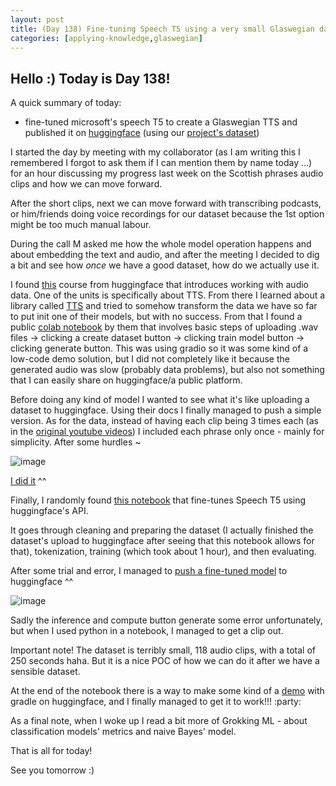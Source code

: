 ```yaml
---
layout: post
title: (Day 138) Fine-tuning Speech T5 using a very small Glaswegian dataset
categories: [applying-knowledge,glaswegian]
---
```


## Hello :) Today is Day 138!
A quick summary of today:
* fine-tuned microsoft's speech T5 to create a Glaswegian TTS and published it on [huggingface](https://huggingface.co/microsoft/speecht5_tts) (using our [project's dataset](https://huggingface.co/datasets/divakaivan/glaswegian_audio))

I started the day by meeting with my collaborator (as I am writing this I remembered I forgot to ask them if I can mention them by name today ...) for an hour discussing my progress last week on the Scottish phrases audio clips and how we can move forward.

After the short clips, next we can move forward with transcribing podcasts, or him/friends doing voice recordings for our dataset because the 1st option might be too much manual labour.  

During the call M asked me how the whole model operation happens and about embedding the text and audio, and after the meeting I decided to dig a bit and see how *once* we have a good dataset, how do we actually use it.

I found [this](https://huggingface.co/learn/audio-course/chapter0/introduction) course from huggingface that introduces working with audio data. One of the units is specifically about TTS. From there I learned about a library called [TTS](https://pypi.org/project/TTS/) and tried to somehow transform the data we have so far to put init one of their models, but with no success. From that I found a public [colab notebook](https://colab.research.google.com/drive/1GiI4_X724M8q2W-zZ-jXo7cWTV7RfaH-?usp=sharing#scrollTo=zd2xo_7a8wyj) by them that involves basic steps of uploading .wav files -> clicking a create dataset button -> clicking train model button -> clicking generate button. This was using gradio so it was some kind of a low-code demo solution, but I did not completely like it because the generated audio was slow (probably data problems), but also not something that I can easily share on huggingface/a public platform. 

Before doing any kind of model I wanted to see what it's like uploading a dataset to huggingface. Using their docs I finally managed to push a simple version. As for the data, instead of having each clip being 3 times each (as in the [original youtube videos](https://www.youtube.com/watch?v=LkWplv39-80&t=171s&pp=ygUSc2NvdHRpc2ggcGhyYXNlcyA1)) I included each phrase only once - mainly for simplicity. After some hurdles ~

![image](https://github.com/user-attachments/assets/e2b54524-8ff3-4580-bc67-c32e493b350f)

[I did it](https://huggingface.co/datasets/divakaivan/glaswegian_audio) ^^

Finally, I randomly found [this notebook](https://colab.research.google.com/drive/1i7I5pzBcU3WDFarDnzweIj4-sVVoIUFJ#scrollTo=wm7B3zxrumfF) that fine-tunes Speech T5 using huggingface's API.

It goes through cleaning and preparing the dataset (I actually finished the dataset's upload to huggingface after seeing that this notebook allows for that), tokenization, training (which took about 1 hour), and then evaluating. 

After some trial and error, I managed to [push a fine-tuned model](https://huggingface.co/divakaivan/glaswegian_tts) to huggingface ^^

![image](https://github.com/user-attachments/assets/132c9586-8ffe-48f5-a716-3181fd51cb1e)

Sadly the inference and compute button generate some error unfortunately, but when I used python in a notebook, I managed to get a clip out. 

Important note! The dataset is terribly small, 118 audio clips, with a total of 250 seconds haha. But it is a nice POC of how we can do it after we have a sensible dataset. 

At the end of the notebook there is a way to make some kind of a [demo](https://huggingface.co/spaces/divakaivan/glaswegian-tts-demo) with gradle on huggingface, and I finally managed to get it to work!!! :party:

As a final note, when I woke up I read a bit more of Grokking ML - about classification models' metrics and naive Bayes' model.



That is all for today!

See you tomorrow :) 
